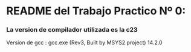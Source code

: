 <h1>README del Trabajo Practico Nº 0:</h1>

<h3>La version de compilador utilizada es la c23 </h3>
<p>Version de gcc : gcc.exe (Rev3, Built by MSYS2 project) 14.2.0</p>

